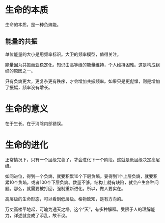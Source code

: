 # 生命的本质

生命的本质，是一种负熵能。

<!--more-->

## 能量的共振

单位能量的大小是用频率标识。大卫的频率模型，值得关注。

能量因为共振而亚稳定化。知识由高等级的能量维持，个人维持困难。这是构成组织的原因之一。

只有负熵更大，更复杂更有秩序，才会增加共振频率。如果只是更彪悍，则是增加了振幅，频率没有增长。

# 生命的意义

在于生长。在于消除内部错误。

# 生命的进化

正常情况下，只有一个层级完善了，才会进化下一个阶段。这就是低层级决定高层级。

如同进位，得到一个负熵，就要积累10个下层负熵。要得到1个上层负熵，就要积累10个负熵，或者100个下层负熵。数量不够，结构上就有缺陷，就会产生各种问题。那么，就需要被打回，强制重新进化。所以，做人要实在。

高层级的生命形态，可以看到低层级。格物致知，是有方向的。

万丈高楼平地起，可喻为通天之塔。这个“天”，有多种解释。受限于人的理解能力，详述就变成了添乱，故不议。
